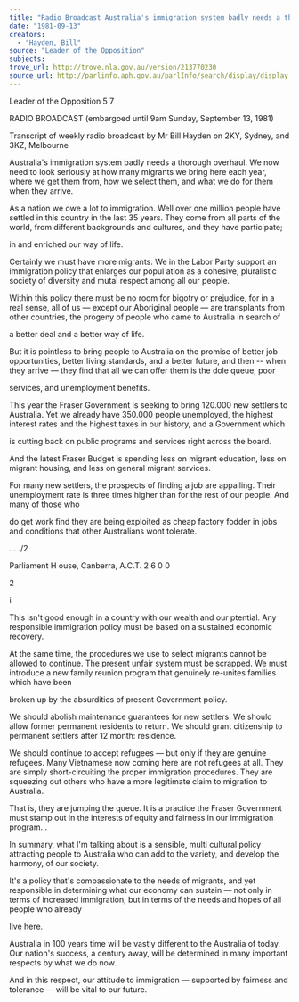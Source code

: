 ```yaml
---
title: "Radio Broadcast Australia's immigration system badly needs a thorough overhaul"
date: "1981-09-13"
creators:
  - "Hayden, Bill"
source: "Leader of the Opposition"
subjects:
trove_url: http://trove.nla.gov.au/version/213770230
source_url: http://parlinfo.aph.gov.au/parlInfo/search/display/display.w3p;query=Id%3A%22media/pressrel/HPR08010935%22
---
```


 Leader of the Opposition 5 7

 RADIO BROADCAST  (embargoed until 9am  Sunday,  September 13, 1981)

 Transcript of weekly radio broadcast by Mr Bill  Hayden on 2KY, Sydney, and 3KZ,  Melbourne

 Australia's immigration system badly needs a thorough  overhaul.  We now need to look seriously at how many migrants  we bring here each year, where we get them from, how we  select them, and what we do for them when they arrive.

 As a nation we owe a lot to immigration. Well over one  million people have settled in this country in the last  35 years. They come from all parts of the world,  from  different backgrounds and cultures,  and they have participate; 

 in and enriched our way of life.

 Certainly we must have more migrants. We in the Labor  Party support an immigration policy that enlarges our popul­  ation as a cohesive, pluralistic society of diversity  and mutal respect among all our people.

 Within this policy there must be no room for bigotry or  prejudice, for in a real sense, all of us —  except our  Aboriginal people —  are transplants from other countries,   the progeny of people who came to Australia in search of 

 a better deal and a better way of life.

 But it is pointless to bring people to Australia on the  promise of better job opportunities, better living standards,  and a better future,  and then -- when they arrive —  they  find that all we can offer them is the dole queue,  poor 

 services, and unemployment benefits.

 This year the Fraser Government is seeking to bring  120.000 new settlers to Australia. Yet we already have 350.000 people unemployed, the highest interest rates and  the highest taxes in our history, and a Government which 

 is cutting back on public programs and services right  across the board.

 And the latest Fraser Budget is spending less on migrant  education,  less on migrant housing,  and less on general  migrant services.

 For many new settlers, the prospects of finding a job  are appalling. Their unemployment rate is three times higher than for the rest of our people. And many of those who 

 do get work find they are being exploited as cheap factory  fodder in jobs and conditions that other Australians wont  tolerate.

 . . ./2

 Parliament H ouse, Canberra, A.C.T. 2 6 0 0

 2

 i

 

 This isn't good enough in a country with our wealth and  our ptential.  Any responsible immigration policy must be  based on a sustained economic recovery.

 At the same time, the procedures we use to select migrants  cannot be allowed to continue. The present unfair system  must be scrapped. We must introduce a new family reunion  program that genuinely re-unites families which have been 

 broken up by the absurdities of present Government policy.

 We should abolish maintenance guarantees for new settlers.  We should allow former permanent residents to return.  We  should grant citizenship to permanent settlers after 12 month:  residence.

 We should continue to accept refugees —  but only if they  are genuine refugees.  Many Vietnamese now coming here are not  refugees at all. They are simply short-circuiting the  proper immigration procedures. They are squeezing out others  who have a more legitimate claim to migration to Australia.

 That is, they are jumping the queue. It is a practice  the Fraser Government must stamp out in the interests of  equity and fairness in our immigration program. .

 In summary,  what I'm talking about is a sensible, multi­  cultural policy attracting people to Australia who can add  to the variety, and develop the harmony, of our society.

 It's a policy that's compassionate to the needs of  migrants,  and yet responsible in determining what our economy  can sustain —  not only in terms of increased immigration,  but in terms of the needs and hopes of all people who already 

 live here.

 Australia in 100 years time will be vastly different to  the Australia of today. Our nation's success, a century away,  will be determined in many important respects by what we  do now.

 And in this respect, our attitude to immigration —   supported by fairness and tolerance —  will be vital to our  future.

